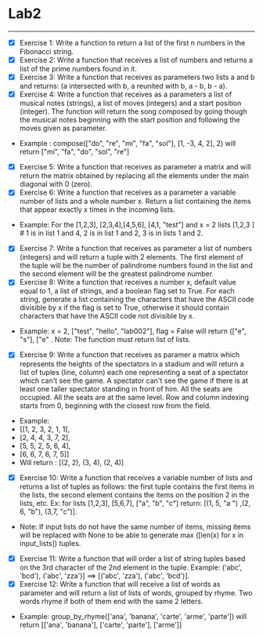 # Lab2

---

- [x] Exercise 1: Write a function to return a list of the first n numbers in the Fibonacci string.
- [x] Exercise 2: Write a function that receives a list of numbers and returns a list of the prime numbers found in it.
- [x] Exercise 3: Write a function that receives as parameters two lists a and b and returns: (a intersected with b, a reunited with b, a - b, b - a).
- [x] Exercise 4: Write a function that receives as a parameters a list of musical notes (strings), a list of moves (integers) and a start position (integer). The function will return the song composed by going though the musical notes beginning with the start position and following the moves given as parameter.
- Example : compose(["do", "re", "mi", "fa", "sol"], [1, -3, 4, 2], 2) will return ["mi", "fa", "do", "sol", "re"] 
- [x] Exercise 5: Write a function that receives as parameter a matrix and will return the matrix obtained by replacing all the elements under the main diagonal with 0 (zero).
- [x] Exercise 6: Write a function that receives as a parameter a variable number of lists and a whole number x. Return a list containing the items that appear exactly x times in the incoming lists.
- Example: For the [1,2,3], [2,3,4],[4,5,6], [4,1, "test"] and x = 2 lists [1,2,3 ] # 1 is in list 1 and 4, 2 is in list 1 and 2, 3 is in lists 1 and 2.
- [x] Exercise 7: Write a function that receives as parameter a list of numbers (integers) and will return a tuple with 2 elements. The first element of the tuple will be the number of palindrome numbers found in the list and the second element will be the greatest palindrome number.
- [x] Exercise 8: Write a function that receives a number x, default value equal to 1, a list of strings, and a boolean flag set to True. For each string, generate a list containing the characters that have the ASCII code divisible by x if the flag is set to True, otherwise it should contain characters that have the ASCII code not divisible by x.
-  Example: x = 2, ["test", "hello", "lab002"], flag = False will return (["e", "s"], ["e" . Note: The function must return list of lists.
- [x] Exercise 9: Write a function that receives as paramer a matrix which represents the heights of the spectators in a stadium and will return a list of tuples (line, column) each one representing a seat of a spectator which can't see the game. A spectator can't see the game if there is at least one taller spectator standing in front of him. All the seats are occupied. All the seats are at the same level. Row and column indexing starts from 0, beginning with the closest row from the field.
- Example:
- [[1, 2, 3, 2, 1, 1],
- [2, 4, 4, 3, 7, 2],
- [5, 5, 2, 5, 6, 4],
- [6, 6, 7, 6, 7, 5]]
- Will return : [(2, 2), (3, 4), (2, 4)] 
- [x] Exercise 10: Write a function that receives a variable number of lists and returns a list of tuples as follows: the first tuple contains the first items in the lists, the second element contains the items on the position 2 in the lists, etc. Ex: for lists [1,2,3], [5,6,7], ["a", "b", "c"] return: [(1, 5, "a ") ,(2, 6, "b"), (3,7, "c")].
- Note: If input lists do not have the same number of items, missing items will be replaced with None to be able to generate max ([len(x) for x in input_lists]) tuples.
- [x] Exercise 11: Write a function that will order a list of string tuples based on the 3rd character of the 2nd element in the tuple. Example: ('abc', 'bcd'), ('abc', 'zza')] ==> [('abc', 'zza'), ('abc', 'bcd')].
- [x] Exercise 12: Write a function that will receive a list of words  as parameter and will return a list of lists of words, grouped by rhyme. Two words rhyme if both of them end with the same 2 letters.
- Example: group_by_rhyme(['ana', 'banana', 'carte', 'arme', 'parte']) will return [['ana', 'banana'], ['carte', 'parte'], ['arme']] 
